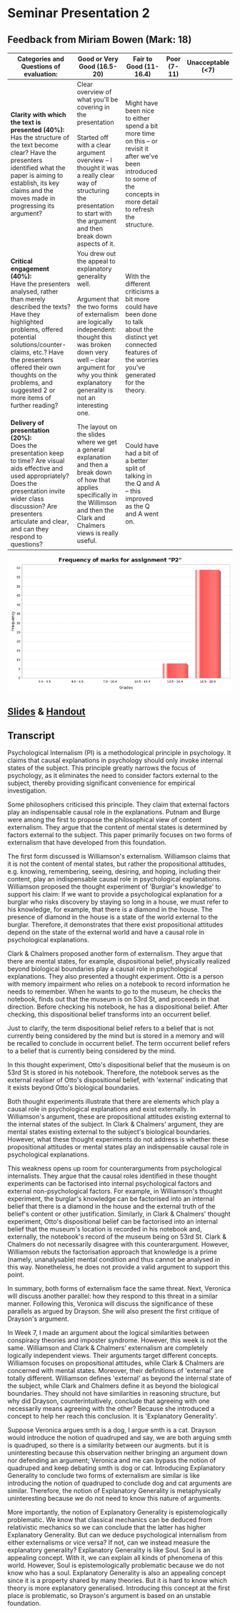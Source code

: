 # Seminar Presentation 2

## Feedback from Miriam Bowen (Mark: 18)

| Categories and Questions of evaluation: | Good or Very Good (16.5-20) | Fair to Good (11-16.4) | Poor (7-11) | Unacceptable (<7) |
| --- | --- | --- | --- | --- |
| **Clarity with which the text is presented (40%):**<br>Has the structure of the text become clear? Have the presenters identified what the paper is aiming to establish, its key claims and the moves made in progressing its argument? | Clear overview of what you'll be covering in the presentation<br><br>Started off with a clear argument overview – I thought it was a really clear way of structuring the presentation to start with the argument and then break down aspects of it. | Might have been nice to either spend a bit more time on this – or revisit it after we've been introduced to some of the concepts in more detail to refresh the structure. |  |  |
| **Critical engagement (40%):**<br>Have the presenters analysed, rather than merely described the texts? Have they highlighted problems, offered potential solutions/counter-claims, etc.? Have the presenters offered their own thoughts on the problems, and suggested 2 or more items of further reading? | You drew out the appeal to explanatory generality well.<br><br>Argument that the two forms of externalism are logically independent: thought this was broken down very well – clear argument for why you think explanatory generality is not an interesting one. | With the different criticisms a bit more could have been done to talk about the distinct yet connected features of the worries you've generated for the theory. |  |  |
| **Delivery of presentation (20%):**<br>Does the presentation keep to time? Are visual aids effective and used appropriately? Does the presentation invite wider class discussion? Are presenters articulate and clear, and can they respond to questions? | The layout on the slides where we get a general explanation and then a break down of how that applies specifically in the Willimson and then the Clark and Chalmers views is really useful. | Could have had a bit of a better split of talking in the Q and A – this improved as the Q and A went on. |  |  |

![Frequency of Marks](./mark-freq/presentation2.png)

## [Slides](https://minghongx.github.io/graduate-diploma-in-philosophy/reading-philosophy-week11/) & [Handout](./presentation2-handout.pdf)

## Transcript

Psychological Internalism (PI) is a methodological principle in psychology. It claims that causal explanations in psychology should only invoke internal states of the subject. This principle greatly narrows the focus of psychology, as it eliminates the need to consider factors external to the subject, thereby providing significant convenience for empirical investigation.

Some philosophers criticised this principle. They claim that external factors play an indispensable causal role in the explanations. Putnam and Burge were among the first to propose the philosophical view of content externalism. They argue that the content of mental states is determined by factors external to the subject. This paper primarily focuses on two forms of externalism that have developed from this foundation.

The first form discussed is Williamson's externalism. Williamson claims that it is not the content of mental states, but rather the propositional attitudes, e.g. knowing, remembering, seeing, desiring, and hoping, including their content, play an indispensable causal role in psychological explanations. Williamson proposed the thought experiment of 'Burglar's knowledge' to support his claim: If we want to provide a psychological explanation for a burglar who risks discovery by staying so long in a house, we must refer to his knowledge, for example, that there is a diamond in the house. The presence of diamond in the house is a state of the world external to the burglar. Therefore, it demonstrates that there exist propositional attitudes depend on the state of the external world and have a causal role in psychological explanations.

Clark & Chalmers proposed another form of externalism. They argue that there are mental states, for example, dispositional belief, physically realized beyond biological boundaries play a causal role in psychological explanations. They also presented a thought experiment. Otto is a person with memory impairment who relies on a notebook to record information he needs to remember. When he wants to go to the museum, he checks the notebook, finds out that the museum is on 53rd St, and proceeds in that direction. Before checking his notebook, he has a dispositional belief. After checking, this dispositional belief transforms into an occurrent belief.

Just to clarify, the term dispositional belief refers to a belief that is not currently being considered by the mind but is stored in a memory and will be recalled to conclude in occurrent belief. The term occurrent belief refers to a belief that is currently being considered by the mind.

In this thought experiment, Otto's dispositional belief that the museum is on 53rd St is stored in his notebook. Therefore, the notebook serves as the external realiser of Otto's dispositional belief, with 'external' indicating that it exists beyond Otto's biological boundaries.

Both thought experiments illustrate that there are elements which play a causal role in psychological explanations and exist externally. In Williamson's argument, these are propositional attitudes existing external to the internal states of the subject. In Clark & Chalmers' argument, they are mental states existing external to the subject's biological boundaries. However, what these thought experiments do not address is whether these propositional attitudes or mental states play an indispensable causal role in psychological explanations.

This weakness opens up room for counterarguments from psychological internalists. They argue that the causal roles identified in these thought experiments can be factorised into internal psychological factors and external non-psychological factors. For example, in Williamson's thought experiment, the burglar's knowledge can be factorised into an internal belief that there is a diamond in the house and the external truth of the belief's content or other justification. Similarly, in Clark & Chalmers' thought experiment, Otto's dispositional belief can be factorised into an internal belief that the museum's location is recorded in his notebook and, externally, the notebook's record of the museum being on 53rd St. Clark & Chalmers do not necessarily disagree with this counterargument. However, Williamson rebuts the factorisation approach that knowledge is a prime (namely, unanalysable) mental condition and thus cannot be analysed in this way. Nonetheless, he does not provide a valid argument to support this point.

In summary, both forms of externalism face the same threat. Next, Veronica will discuss another parallel: how they respond to this threat in a similar manner. Following this, Veronica will discuss the significance of these parallels as argued by Drayson. She will also present the first critique of Drayson's argument.

In Week 7, I made an argument about the logical similarities between conspiracy theories and imposter syndrome. However, this week is not the same. Williamson and Clark & Chalmers' externalism are completely logically independent views. Their arguments target different concepts. Williamson focuses on propositional attitudes, while Clark & Chalmers are concerned with mental states. Moreover, their definitions of 'external' are totally different. Williamson defines 'external' as beyond the internal state of the subject, while Clark and Chalmers define it as beyond the biological boundaries. They should not have similarities in reasoning structure, but why did Drayson, counterintuitively, conclude that agreeing with one necessarily means agreeing with the other? Because she introduced a concept to help her reach this conclusion. It is 'Explanatory Generality'.

Suppose Veronica argues smth is a dog, I argue smth is a cat. Drayson would introduce the notion of quadruped and say, we are both arguing smth is quadruped, so there is a similarity between our augments. but it is uninteresting because this observation neither bringing an argument down nor defending an argument; Veronica and me can bypass the notion of quadruped and keep debating smth is dog or cat. Introducing Explanatory Generality to conclude two forms of externalism are similar is like introducing the notion of quadruped to conclude dog and cat arguments are similar. Therefore, the notion of Explanatory Generality is metaphysically uninteresting because we do not need to know this nature of arguments.

More importantly, the notion of Explanatory Generality is epistemologically problematic. We know that classical mechanics can be deduced from relativistic mechanics so we can conclude that the latter has higher Explanatory Generality. But can we deduce psychological internalism from either externalisms or vice versa? If not, can we instead measure the explanatory generality? Explanatory Generality is like Soul. Soul is an appealing concept. With it, we can explain all kinds of phenomena of this world. However, Soul is epistemologically problematic because we do not know who has a soul. Explanatory Generality is also an appealing concept since it is a property shared by many theories. But it is hard to know which theory is more explanatory generalised. Introducing this concept at the first place is problematic, so Drayson's argument is based on an unstable foundation.
